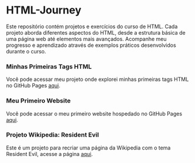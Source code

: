 # HTML-Journey
Este repositório contém projetos e exercícios do curso de HTML. Cada projeto aborda diferentes aspectos do HTML, desde a estrutura básica de uma página web até elementos mais avançados. Acompanhe meu progresso e aprendizado através de exemplos práticos desenvolvidos durante o curso.

### Minhas Primeiras Tags HTML

Você pode acessar meu projeto onde explorei minhas primeiras tags HTML no GitHub Pages [aqui](https://lucslima96.github.io/HTML-Journey/Primeiras%20tags/index.html).

### Meu Primeiro Website
Você pode acessar o meu primeiro website hospedado no GitHub Pages [aqui](https://lucslima96.github.io/HTML-Journey/Meu%20primeiro%20site/index.html).

### Projeto Wikipedia: Resident Evil
Este é um projeto para recriar uma página da Wikipedia com o tema Resident Evil, acesse a página [aqui](https://lucslima96.github.io/HTML-Journey/Projeto%20Resident%20Evil%20Wiki/index.html#jogos).

